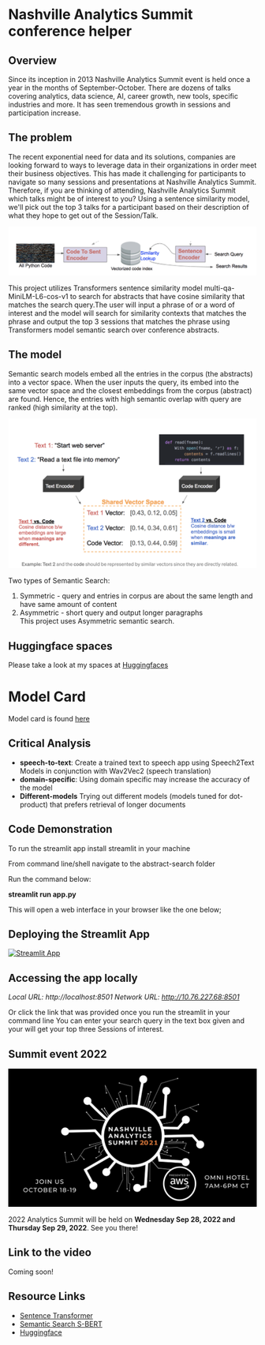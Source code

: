 # Nashville Analytics Summit conference helper

## Overview

Since its inception in 2013 Nashville Analytics Summit event is held once a year in the months of September-October. There are dozens of talks covering analytics, data science, AI, career growth, new tools, specific industries and more. It has seen tremendous growth in sessions and participation increase.

## The problem
The recent exponential need for data and its solutions, companies are looking forward to ways to leverage data in their organizations in order meet their business objectives. This has made it challenging for participants to navigate so many sessions and presentations at Nashville Analytics Summit. Therefore, if you are thinking of attending, Nashville Analytics Summit which talks might be of interest to you? Using a sentence similarity model, we'll pick out the top 3 talks for a participant based on their description of what they hope to get out of the Session/Talk.

![semantic search](images/searchquery.png)

This project utilizes Transformers sentence similarity model multi-qa-MiniLM-L6-cos-v1 to search for abstracts that have cosine similarity that matches the search query.The user will input a phrase of or a word of interest and the model will search for similarity contexts that matches the phrase and output the top 3 sessions that matches the phrase using Transformers model semantic search over conference abstracts.

## The model
Semantic search models embed all the entries in the corpus (the abstracts) into a vector space. When the user inputs the query, its embed into the same vector space and the closest embeddings from the corpus (abstract) are found. Hence, the entries with high semantic overlap with query are ranked (high similarity at the top).

![Cosine Similarity](images/cosinesimilarity.png)

Two types of Semantic Search:
1. Symmetric - query and entries in corpus are about the same length and have same amount of content
2. Asymmetric - short query and output longer paragraphs  
This project uses Asymmetric semantic search.

## Huggingface spaces

Please take a look at my spaces at [Huggingfaces](https://huggingface.co/spaces/PBusienei/Summit_app_demo)

# Model Card

Model card is found [here](https://huggingface.co/PBusienei/Nashville_Analytics_Summit_conference_helper)

## Critical Analysis
- **speech-to-text**: Create a trained text to speech app using Speech2Text Models in conjunction with Wav2Vec2 (speech translation)
- **domain-specific**: Using domain specific may increase the accuracy of the model
- **Different-models** Trying out different models (models tuned for dot-product) that prefers retrieval of longer documents


## Code Demonstration

To run the streamlit app install streamlit in your machine

From command line/shell navigate to the abstract-search folder

Run the command below:

**streamlit run app.py**

This will open a web interface in your browser like the one below;

## Deploying the Streamlit App
 [![Streamlit App](https://static.streamlit.io/badges/streamlit_badge_black_white.svg)](https://share.streamlit.io/pbusienei/conference_helper/app.py)

## Accessing the app locally
 *Local URL: http://localhost:8501*
  *Network URL: http://10.76.227.68:8501*

  Or click the link that was provided once you run the streamlit in your command line
  You can enter your search query in the text box given and your will get your top three Sessions of interest.

## Summit event  2022

![semantic search](images/summit.png)

2022 Analytics Summit will be held on **Wednesday Sep 28, 2022 and Thursday Sep 29, 2022**. See you there!

## Link to the video
Coming soon!

## Resource Links

* [Sentence Transformer](https://huggingface.co/sentence-transformers/multi-qa-MiniLM-L6-cos-v1)
* [Semantic Search S-BERT](https://medium.com/mlearning-ai/semantic-search-with-s-bert-is-all-you-need-951bc710e160)
* [Huggingface](https://huggingface.co/docs/hub/spaces)
